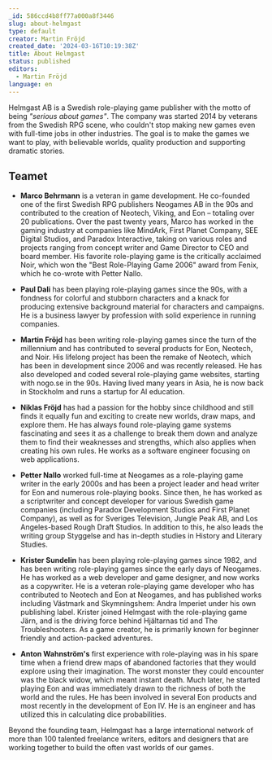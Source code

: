 ```yaml
---
_id: 586ccd4b8ff77a000a8f3446
slug: about-helmgast
type: default
creator: Martin Fröjd
created_date: '2024-03-16T10:19:38Z'
title: About Helmgast
status: published
editors:
  - Martin Fröjd
language: en
---
```


Helmgast AB is a Swedish role-playing game publisher with the motto of being *"serious about games"*. The company was started 2014 by veterans from the Swedish RPG scene, who couldn't stop making new games even with full-time jobs in other industries. The goal is to make the games we want to play, with believable worlds, quality production and supporting dramatic stories.

## Teamet

* **Marco Behrmann** is a veteran in game development. He co-founded one of the first Swedish RPG publishers Neogames AB in the 90s and contributed to the creation of Neotech, Viking, and Eon – totaling over 20 publications. Over the past twenty years, Marco has worked in the gaming industry at companies like MindArk, First Planet Company, SEE Digital Studios, and Paradox Interactive, taking on various roles and projects ranging from concept writer and Game Director to CEO and board member. His favorite role-playing game is the critically acclaimed Noir, which won the "Best Role-Playing Game 2006" award from Fenix, which he co-wrote with Petter Nallo.

* **Paul Dali** has been playing role-playing games since the 90s, with a fondness for colorful and stubborn characters and a knack for producing extensive background material for characters and campaigns. He is a business lawyer by profession with solid experience in running companies.

* **Martin Fröjd** has been writing role-playing games since the turn of the millennium and has contributed to several products for Eon, Neotech, and Noir. His lifelong project has been the remake of Neotech, which has been in development since 2006 and was recently released. He has also developed and coded several role-playing game websites, starting with nogo.se in the 90s. Having lived many years in Asia, he is now back in Stockholm and runs a startup for AI education.

* **Niklas Fröjd** has had a passion for the hobby since childhood and still finds it equally fun and exciting to create new worlds, draw maps, and explore them. He has always found role-playing game systems fascinating and sees it as a challenge to break them down and analyze them to find their weaknesses and strengths, which also applies when creating his own rules. He works as a software engineer focusing on web applications.

* **Petter Nallo** worked full-time at Neogames as a role-playing game writer in the early 2000s and has been a project leader and head writer for Eon and numerous role-playing books. Since then, he has worked as a scriptwriter and concept developer for various Swedish game companies (including Paradox Development Studios and First Planet Company), as well as for Sveriges Television, Jungle Peak AB, and Los Angeles-based Rough Draft Studios. In addition to this, he also leads the writing group Styggelse and has in-depth studies in History and Literary Studies.

* **Krister Sundelin** has been playing role-playing games since 1982, and has been writing role-playing games since the early days of Neogames. He has worked as a web developer and game designer, and now works as a copywriter. He is a veteran role-playing game developer who has contributed to Neotech and Eon at Neogames, and has published works including Västmark and Skymningshem: Andra Imperiet under his own publishing label. Krister joined Helmgast with the role-playing game Järn, and is the driving force behind Hjältarnas tid and The Troubleshooters. As a game creator, he is primarily known for beginner friendly and action-packed adventures.

* **Anton Wahnström's** first experience with role-playing was in his spare time when a friend drew maps of abandoned factories that they would explore using their imagination. The worst monster they could encounter was the black widow, which meant instant death. Much later, he started playing Eon and was immediately drawn to the richness of both the world and the rules. He has been involved in several Eon products and most recently in the development of Eon IV. He is an engineer and has utilized this in calculating dice probabilities.

Beyond the founding team, Helmgast has a large international network of more than 100 talented freelance writers, editors and designers that are working together to build the often vast worlds of our games.